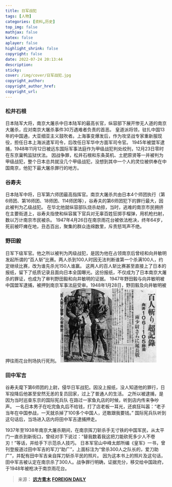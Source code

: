 ```yaml
---
title: 日军战犯
tags: [人物]
categories: [资料,历史]
top_img: false
mathjax: false
katex: false
aplayer: false
highlight_shrink: false
copyright: false
date: 2022-07-24 20:13:44
description:
sticky:
cover: /img/cover/日军战犯.jpg
copyright_author:
copyright_author_href:
copyright_url:
---
```


### 松井石根

日本陆军大将，南京大屠杀中日本陆军的最高长官，纵容部下展开惨无人道的南京大屠杀，应对南京大屠杀事件30万遇难者负责的首恶。
皇道派将领，驻扎中国13年的中国通，大亚细亚主义鼓吹者。上海事变爆发后，作为攻坚战专家重新服现役，担任日本上海派遣军司令，后改任日军华中方面军司令官。
1945年被盟军逮捕，1948年11月12日被远东国际军事法庭作为甲级战犯判处绞刑，12月23日零时在东京巢鸭监狱伏法。
因战争罪，松井石根和东条英机、土肥原贤等一并被判为甲级战犯，整个日本总共就没几个甲级战犯，没想到其中一个人的灵位被供奉在中国南京，他犯下最大屠杀罪行的地方。

### 谷寿夫

日本陆军中将，日军第六师团最高指挥官。南京大屠杀共由日本4个师团执行（第6师团、第16师团、18师团、114师团等），谷寿夫的第6师团犯下的罪行最大，因此被判为乙级战犯。
在华北他就纵容部队烧杀劫掠，当时，逃难的南京市民拥挤在主要街道上，谷寿夫指使和纵容属下官兵对无辜百姓狂掷手榴弹，用机枪扫射，数以万计南京市民被杀。
1947年4月26日在南京雨花台被依法枪决，终年64岁，死前被吓瘫在地，丑态百出，聚集的群众连绵数里，斥责怒骂声不绝。

### 野田毅

日军下级军官。他之所以被判为丙级战犯，是因为他在占领南京后曾经和向井敏明发起所谓的“百人斩”比赛。两人杀到100人时因无法判断谁第一个杀满100人，约定继续比赛，改为谁先杀光150人谁赢。
这两人的百人斩比赛甚至直接上了日本的报纸，留下了纸质记录且面向日本全国曝光。这份报纸，不仅成为了日本南京大屠杀的罪证，也成为了审判野田毅和向井敏明的证据。
1947年野田毅与向井敏明被中国盟军逮捕，被押到南京军事法庭受审。1948年1月28日，野田毅及向井敏明被押往雨花台刑场执行死刑。
<img src="/img/cover/日军战犯.jpg" width=300/>

### 田中军吉

谷寿夫麾下第6师团的上尉，侵华日军战犯。因没上报纸，没人知道他的罪行，日军投降后他甚至安然无恙的复员回家，过上了普通人的生活。
之所以被逮捕，是因为当时巡查东京的国际宪兵队 在路过一家鱼丸店的时候，听到店内传来争吵声。
一名日本男子在吃完鱼丸后不给钱，打了店老板一耳光，还疯狂叫嚣：“老子当年在中国参战，一天就杀掉了100多个中国人，还敢跟我要钱。”
国际宪兵队听到这句话后，当场进入店内将田中军吉逮捕押走。

1937年至1938年南京大屠杀期间，在南京挥刀斩杀手无寸铁的中国军民，从太平门一直杀到新街口，曾经对手下说过：“替我数着我这把刀能砍死多少人不卷刃！”等话，并给手下示范杀人技巧。
日本军官山中峰太郎所编《皇军》一书，曾刊登报道过田中军吉的军刀“助广”，上面标注为“曾杀300人之队长的，爱刀助广”，并配有田中军吉亲自挥刀斩杀平民的照片。
因为这本书上的照片及这句话，田中军吉被认定在南京杀了300人。战争罪行明确，证据充分，移交给中国政府，于1948年被枪决于南京雨花台。

>来源：
>[**远方青木**](https://mp.weixin.qq.com/s?__biz=MzU5MzcyMzc2OQ==&mid=2247669818&idx=1&sn=d814eb46bd6a0a67872abcf58ff8e87d&scene=0)
>[**FOREIGN DAILY**](https://www.zhihu.com/question/545142368/answer/2591486518)